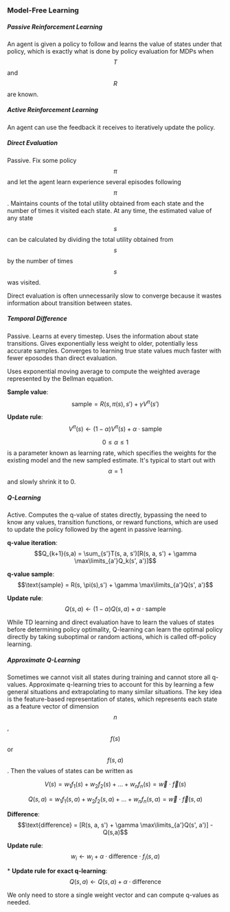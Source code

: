 ### Model-Free Learning

##### Passive Reinforcement Learning

An agent is given a policy to follow and learns the value of states under that policy, which is exactly what is done by policy evaluation for MDPs when $$T$$ and $$R$$ are known.

##### Active Reinforcement Learning

An agent can use the feedback it receives to iteratively update the policy.

##### Direct Evaluation

Passive. Fix some policy $$\pi$$ and let the agent learn experience several episodes following $$\pi$$. Maintains counts of the total utility obtained from each state and the number of times it visited each state. At any time, the estimated value of any state $$s$$ can be calculated by dividing the total utility obtained from $$s$$ by the number of times $$s$$ was visited.

Direct evaluation is often unnecessarily slow to converge because it wastes information about transition between states.

##### Temporal Difference

Passive. Learns at every timestep. Uses the information about state transitions. Gives exponentially less weight to older, potentially less accurate samples. Converges to learning true state values much faster with fewer eposodes than direct evaluation.

Uses exponential moving average to compute the weighted average represented by the Bellman equation.

**Sample value**: $$\text{sample} = R(s, \pi(s),s') + \gamma V^{\pi}(s')$$

**Update rule**: $$V^{\pi}(s) \leftarrow (1-\alpha)V^{\pi}(s) + \alpha \cdot \text{sample}$$

$$0 \le \alpha \le 1$$ is a parameter known as learning rate, which specifies the weights for the existing model and the new sampled estimate. It's typical to start out with $$\alpha = 1$$ and slowly shrink it to 0.

##### Q-Learning

Active. Computes the q-value of states directly, bypassing the need to know any values, transition functions, or reward functions, which are used to update the policy followed by the agent in passive learning.

**q-value iteration**: $$Q_{k+1}(s,a) = \sum_{s'}T(s, a, s')[R(s, a, s') + \gamma \max\limits_{a'}Q_k(s', a')]$$

**q-value sample**: $$\text{sample} = R(s, \pi(s),s') + \gamma \max\limits_{a'}Q(s', a')$$

**Update rule**: $$Q(s, a) \leftarrow (1-\alpha)Q(s, a) + \alpha \cdot \text{sample}$$

While TD learning and direct evaluation have to learn the values of states before determining policy optimality, Q-learning can learn the optimal policy directly by taking suboptimal or random actions, which is called off-policy learning.

##### Approximate Q-Learning

Sometimes we cannot visit all states during training and cannot store all q-values. Approximate q-learning tries to account for this by learning a few general situations and extrapolating to many similar situations. The key idea is the feature-based representation of states, which represents each state as a feature vector of dimension $$n$$, $$f(s)$$ or $$f(s,a)$$. Then the values of states can be written as

$$V(s) = w_1f_1(s) + w_2f_2(s) + \ldots + w_nf_n(s) = \vec{w}\cdot\vec{f}(s)$$

$$Q(s,a) = w_1f_1(s, a) + w_2f_2(s, a) + \ldots + w_nf_n(s, a) = \vec{w}\cdot\vec{f}(s, a)$$

**Difference**: $$\text{difference} = [R(s, a, s') + \gamma \max\limits_{a'}Q(s', a')] - Q(s,a)$$

**Update rule**: $$w_i \leftarrow w_i + \alpha \cdot \text{difference}\cdot f_i(s,a)$$

\* **Update rule for exact q-learning**: $$Q(s,a) \leftarrow Q(s,a) + \alpha \cdot \text{difference}$$

We only need to store a single weight vector and can compute q-values as needed.




